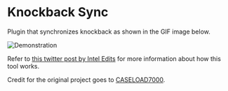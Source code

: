# Knockback Sync

Plugin that synchronizes knockback as shown in the GIF image below.

![Demonstration](image/animation.gif)

Refer to [this twitter post by Intel Edits](https://x.com/inteledits/status/1835536760904003650) for more information about how this tool works.

Credit for the original project goes to [CASELOAD7000](https://github.com/CASELOAD7000).

